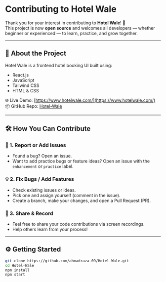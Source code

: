 # Contributing to Hotel Wale

Thank you for your interest in contributing to **Hotel Wale**! 🚀  
This project is now **open source** and welcomes all developers — whether beginner or experienced — to learn, practice, and grow together.

---

## 📌 About the Project

Hotel Wale is a frontend hotel booking UI built using:

- React.js
- JavaScript
- Tailwind CSS
- HTML & CSS

🌐 Live Demo: [https://www.hotelwale.com/](https://www.hotelwale.com/)  
📦 GitHub Repo: [Hotel-Wale](https://github.com/ahmadraza-09/Hotel-Wale)

---

## 🛠️ How You Can Contribute

### 🐛 1. Report or Add Issues
- Found a bug? Open an issue.
- Want to add practice bugs or feature ideas? Open an issue with the `enhancement` or `practice` label.

### 💡 2. Fix Bugs / Add Features
- Check existing issues or ideas.
- Pick one and assign yourself (comment in the issue).
- Create a branch, make your changes, and open a Pull Request (PR).

### 🧪 3. Share & Record
- Feel free to share your code contributions via screen recordings.
- Help others learn from your process!

---

## ⚙️ Getting Started

```bash
git clone https://github.com/ahmadraza-09/Hotel-Wale.git
cd Hotel-Wale
npm install
npm start
